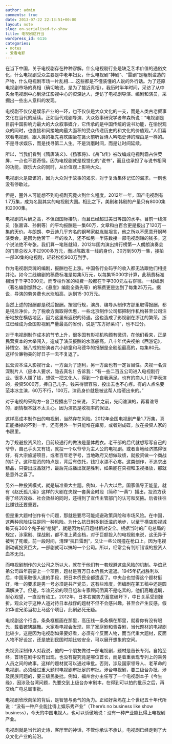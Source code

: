 ```yaml
---
author: admin
comments: true
date: 2013-07-22 22:13:51+00:00
layout: note
slug: on-serialised-tv-show
title: 电视剧这行当
wordpress_id: 6116
categories:
- notes
- 爱看电影
---
```


在当下中国，关于电视剧存在种种谬解。什么电视剧行业是缺乏艺术价值的通俗文化，什么电视剧受众主要是中老年妇女，什么电视剧“神剧”、“雷剧”是粗制滥造的产物，什么电视剧市场一片乱相……这些都是不懂装懂的人说的外行话。为了还原电视剧市场的真相（确切地说，是为了接近真相），我历时半年时间，采访了从中央台电视剧中心到浙江影视中心的资深达人，走访了电视剧导演、编剧和演员，采掘出一些出人意料的发现。

电视剧不仅仅是娱乐产业的一环，也不仅仅是大众文化的一支，而是人类古老叙事文化在当代的延续。正如当代戏剧导演、大众叙事研究学者牟森所说：“电视剧是目前中国影响力最大的大众叙事媒介，它传承的是中国传统的说书功能，在愉悦观众的同时，也直接和间接地向最大面积的受众传递历史的和文化的价值观。”人们喜欢看电视剧，跟人类的祖先喜欢围坐在篝火前听盲诗人吟唱史诗的理由是一样的。不是寻求娱乐，而是找寻第二人生。不是消磨时间，而是让时间延续。

所以，当我们看到《隋唐演义》、《杨家将》、《岳飞传》被改编成电视剧霸占住荧屏，一点也不要奇怪。因为电视剧就是视觉化的“说书”，而且也承担了与说书相同的功能，娱乐大众的同时，从价值观上影响大众。

电视剧火是应该的，因为大众对于故事的渴求，对于复活集体记忆的渴求，一刻也没有停歇过。

但是，圈外人可能想不到电视剧究竟火到什么程度。2012年一年，国产电视剧有1.7万集，成为名副其实的电视剧大国。相比之下，美剧和韩剧的产量只有8000集和2000集。

电视剧的片酬之高，不但跟国际接轨，而且已经超过美日等国的水平。目前一线演员（张嘉译、孙俐等）的平均报酬是一集60万，文章和白百合更是报出了120万一集的天价。与朗朗、李云迪几乎齐名的钢琴家赵胤胤坦言，他之所以不愿意开钢琴演奏会，是因为他苦干一年的收入，还不如另一半陈数接一部电视剧赚的钱多。这个说法绝不夸张。我们算一笔账就知，2012年国内演出排行榜第一人朗朗演奏会的门票总收入不过900多万元，而以陈数准一线的身价，30万到50万一集，接拍一部30集的电视剧，轻轻松松900万到手。

作为电视剧灵魂的编剧，报酬也在上涨。中国各行业码字的收入都无法跟他们相提并论。如今二线编剧的稿费标准是每集5万元，以每集15000字计算，此稿费标准相当于千字3000元，而专栏作家的稿费一般都在千字300元左右徘徊。一线编剧（著名编剧邹静之、《悬崖》编剧全勇先等）的稿费更是达到了每集25万元。据说，导演的劳务费也水涨船高，达到15-30万元。

当然上述的报酬都是税后报酬。按照行规，演员、编导从制作方那里取得报酬，都是税后净价。为了税收方面取得优惠，一些北京制作公司都把制作机构甚至公司注册地放在横店地区，因为这里有返税的待遇。这也造成了影视剧在浙江的繁荣。浙江已经成为全国影视剧产量最高的省份，说是“东方好莱坞”，也不过分。

对于电视剧制作成本的节节上升，很多国有影视机构颇有微词，在他们看来，正是民营资本的大举闯入，造成了演员报酬的水涨船高。八十年代央视拍《西游记》，孙悟空、猪八戒的扮演者六小龄童和马德华的报酬是全剧组最高的，每集80元。这样价廉物美的好日子一去不复返了。

民营资本注入影视行业，一方面为了逐利，另一方面也有一定盲目性。央视一名资深制片人（应本人要求，隐去真名）告诉我：“有一些二百五公司进入电视剧行业。很多人赚了钱，想做一把文化人，得到一个自我满足。也有的商人儿子学表演的，投资5000万，捧自己儿子。钱来得很容易，投出去也不心疼。有的人点名要范冰冰主演，60万不行，100万。演员身价就是被这帮人给砸出来的。”

对于电视的采购方--各卫视播出平台来说， 买片之前，先问谁演的，再看谁导的，剧情根本就不太关心。因为演员是收视率的保证。

这样高成本制作出的电视剧，当然存在风险。2012年全国电视剧产量1.7万集，真正能播掉的不到一半，还有另外一半只能堆在库房，或者刻成碟，放在投资人家的书房里。

为了规避投资风险，目前较通行的做法是量体裁衣。老干部的后代就想写写自己的爷爷，自己手头又有钱，就投一个以爷爷为主人公的电视剧。或者当地经济搞得很好，有大宗旅游项目，或者百年老字号，当地政府又想做政绩，就投资做一个商战的片子。这种投资的特点是，背后有依托，钱打水漂不心疼。这类创作，不追求出精品，只要出成品就行，最后完成播出就是胜利，如果能在央视和卫视播放，那就是意外之喜了。

另外一种投资模式，就是瞄准重大主题。例如，十八大以后，国家倡导正能量，就有《赵氏孤儿案》这样的大剧在央视一套黄金时段（简称“一黄”）播出，投资方获得了经济效益、社会效益的同时，还得到了宣传主管部门的认可和奖掖。后者往往比赚钱还要重要。

但是重大题材创作有个问题，那就是要尽可能规避政策风险和市场风险。在中国，这两种风险往往是同一种风险。为什么抗日剧多到泛滥的地步，以至于横店影视城每天有300个鬼子被“枪毙”，就是因为抗日题材相对安全。根据当时的广电总局的规定，涉案剧、谍战剧，都不准上黄金档，对于巨额投入的电视剧来说，这无异于被判了死缓。前一段时间，清理“抗日雷剧”，又让一些公司撞在枪口上。因为电视剧动辄投资巨大，一部剧就可以搞垮一个公司。所以，经常会有判断错误的投资人血本无归。

而电视剧制作的大公司之所以大，就在于他们有一套规避这些风险的机制。华谊兄弟公司四年前要上一个项目，题材是百万日本侨民大遣返。1945年抗战胜利以后，中国采取很人道的手段，把日本侨民全都遣返了。中央台也觉得这个题材挺好，唯一的要求是男一号必须是共产党员，这有些难度，但编剧在第五稿中还是圆满解决了。但是，华谊兄弟的项目组和专家顾问团真不是吃素的，他们高瞻远瞩，耐心观望，一直没有动工。2012年，日本右翼势力蓄意破坏下，中日关系受到挫折。观众对于这种人道对待日本战俘的题材不但不会感兴趣，甚至会产生反感。假如华谊兄弟当初上马这个项目，此剧必死无疑。

电视剧这个行当，条条框框画在那里，高压线一条条横在那里，就看你有没有眼光，戴着镣铐跳舞。大家看电视会发现，除了家庭剧和青春剧，当代题材的电视剧比较少。这是因为电视剧如果要好看，必须有个反面人物，而当代重大题材，反面人物不好设定，还是放到民国时期比较安全，可以展开想象的空间。

央视资深制作人对我说，他的一个朋友做过一部电视剧，题材是首长专列。自始至终，首场在剧中没有出现，也没有提究竟是哪位首长，而是着重表现专列上的乘务人员之间的故事。这样的题材就可以通过审批。否则，涉及国家领导人、老革命的电视剧，必须经过重大题材电视剧审批足的审批。涉台电视剧，要三级台办批，涉及民族问题的，要三级民委批。例如，福州台办主任写了一个电视剧本子《今生缘》，因涉及台湾问题，先要交到上级台办审剧本，在得到可以拍的批示之后，再交给广电总局审批。

电视剧欣欣向荣的背后，是智慧与勇气的角力。正如好莱坞在上个世纪五十年代所说：“没有一种产业能比得上娱乐秀产业”（There’s no business like show business），今天的中国电视人，也可以骄傲地说：没有一种产业能比得上电视剧产业。

电视剧就是当代的史诗，客厅里的神话，不管你承认不承认，电视剧已经走到了大众文化产业的前沿。
